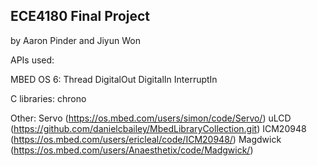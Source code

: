 ## ECE4180 Final Project
by Aaron Pinder and Jiyun Won

APIs used:

MBED OS 6:
Thread
DigitalOut
DigitalIn
InterruptIn

C libraries:
chrono

Other:
Servo (https://os.mbed.com/users/simon/code/Servo/)
uLCD (https://github.com/danielcbailey/MbedLibraryCollection.git)
ICM20948 (https://os.mbed.com/users/ericleal/code/ICM20948/)
Magdwick (https://os.mbed.com/users/Anaesthetix/code/Madgwick/)
